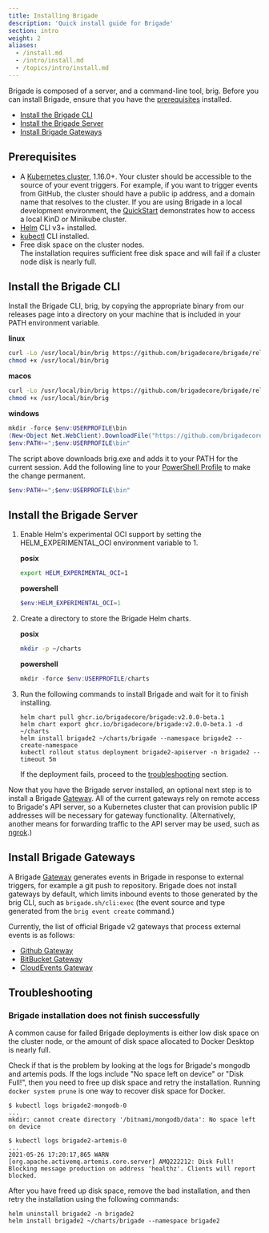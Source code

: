 ```yaml
---
title: Installing Brigade
description: 'Quick install guide for Brigade'
section: intro
weight: 2
aliases:
  - /install.md
  - /intro/install.md
  - /topics/intro/install.md
---
```


Brigade is composed of a server, and a command-line tool, brig.
Before you can install Brigade, ensure that you have the [prerequisites](#prerequisites) installed.

* [Install the Brigade CLI](#install-the-brigade-cli)
* [Install the Brigade Server](#install-the-brigade-server)
* [Install Brigade Gateways](#install-brigade-gateways)

## Prerequisites

* A [Kubernetes cluster], 1.16.0+.
  Your cluster should be accessible to the source of your event triggers.
  For example, if you want to trigger events from GitHub, the cluster should have a public ip address, and a domain name that resolves to the cluster.
  If you are using Brigade in a local development environment, the [QuickStart] demonstrates how to access a local KinD or Minikube cluster.
* [Helm] CLI v3+ installed.
* [kubectl] CLI installed.
* Free disk space on the cluster nodes.  
  The installation requires sufficient free disk space and will fail if a cluster node disk is nearly full.

[Kubernetes cluster]: https://kubernetes.io/docs/setup/
[Helm]: https://helm.sh/docs/intro/install/
[kubectl]: https://kubernetes.io/docs/tasks/tools/#kubectl
[QuickStart]: /intro/quickstart/

## Install the Brigade CLI

Install the Brigade CLI, brig, by copying the appropriate binary from our releases page into a directory on your machine that is included in your PATH environment variable.

**linux**
```bash
curl -Lo /usr/local/bin/brig https://github.com/brigadecore/brigade/releases/download/v2.0.0-beta.1/brig-linux-amd64
chmod +x /usr/local/bin/brig
```

**macos**
```bash
curl -Lo /usr/local/bin/brig https://github.com/brigadecore/brigade/releases/download/v2.0.0-beta.1/brig-darwin-amd64
chmod +x /usr/local/bin/brig
```

**windows**
```powershell
mkdir -force $env:USERPROFILE\bin
(New-Object Net.WebClient).DownloadFile("https://github.com/brigadecore/brigade/releases/download/v2.0.0-beta.1/brig-windows-amd64.exe", "$ENV:USERPROFILE\bin\brig.exe")
$env:PATH+=";$env:USERPROFILE\bin"
```

The script above downloads brig.exe and adds it to your PATH for the current session.
Add the following line to your [PowerShell Profile](https://www.howtogeek.com/126469/how-to-create-a-powershell-profile/) to make the change permanent.

```powershell
$env:PATH+=";$env:USERPROFILE\bin"
```

## Install the Brigade Server

1. Enable Helm's experimental OCI support by setting the HELM_EXPERIMENTAL_OCI environment variable to 1.

    **posix**
    ```bash
    export HELM_EXPERIMENTAL_OCI=1
    ```

    **powershell**
    ```powershell
    $env:HELM_EXPERIMENTAL_OCI=1
    ```

1. Create a directory to store the Brigade Helm charts.

    **posix**
    ```bash
    mkdir -p ~/charts
    ```

    **powershell**
    ```powershell
    mkdir -force $env:USERPROFILE/charts
    ```

1. Run the following commands to install Brigade and wait for it to finish installing.

    ```
    helm chart pull ghcr.io/brigadecore/brigade:v2.0.0-beta.1
    helm chart export ghcr.io/brigadecore/brigade:v2.0.0-beta.1 -d ~/charts
    helm install brigade2 ~/charts/brigade --namespace brigade2 --create-namespace
    kubectl rollout status deployment brigade2-apiserver -n brigade2 --timeout 5m
    ```
   
    If the deployment fails, proceed to the [troubleshooting](#troubleshooting) section.

Now that you have the Brigade server installed, an optional next step is to
install a Brigade [Gateway]. All of the current gateways rely on remote access
to Brigade's API server, so a Kubernetes cluster that can provision public
IP addresses will be necessary for gateway functionality. (Alternatively,
another means for forwarding traffic to the API server may be used, such as
[ngrok](https://ngrok.com/).)

## Install Brigade Gateways

A Brigade [Gateway] generates events in Brigade in response to external triggers, for example a git push to repository.
Brigade does not install gateways by default, which limits inbound events to those generated by the brig CLI,
such as `brigade.sh/cli:exec` (the event source and type generated from the `brig event create` command.)

Currently, the list of official Brigade v2 gateways that process external events is as follows:

* [Github Gateway](https://github.com/brigadecore/brigade-github-gateway)
* [BitBucket Gateway](https://github.com/brigadecore/brigade-bitbucket-gateway/tree/v2)
* [CloudEvents Gateway](https://github.com/brigadecore/brigade-cloudevents-gateway)

[Gateway]: /topics/operators/gateways/

## Troubleshooting

### Brigade installation does not finish successfully

A common cause for failed Brigade deployments is either low disk space on the cluster node, or the amount of disk space allocated to Docker Desktop is nearly full.

Check if that is the problem by looking at the logs for Brigade's mongodb and artemis pods.
If the logs include "No space left on device" or "Disk Full!", then you need to free up disk space and retry the installation.
Running `docker system prune` is one way to recover disk space for Docker.

```console
$ kubectl logs brigade2-mongodb-0
...
mkdir: cannot create directory '/bitnami/mongodb/data': No space left on device
```

```console
$ kubectl logs brigade2-artemis-0
...
2021-05-26 17:20:17,865 WARN  [org.apache.activemq.artemis.core.server] AMQ222212: Disk Full! Blocking message production on address 'healthz'. Clients will report blocked.
```

After you have freed up disk space, remove the bad installation, and then retry the installation using the following commands:

```
helm uninstall brigade2 -n brigade2
helm install brigade2 ~/charts/brigade --namespace brigade2
```
